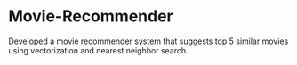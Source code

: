 # Movie-Recommender
Developed a movie recommender system that suggests top 5 similar movies using vectorization and nearest neighbor search.
